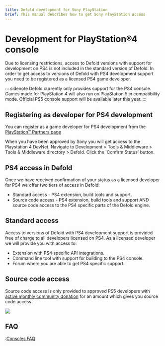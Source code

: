 ```yaml
---
title: Defold development for Sony PlayStation
brief: This manual describes how to get Sony PlayStation access
---
```


# Development for PlayStation®4 console 
Due to licensing restrictions, access to Defold versions with support for development on PS4 is not included in the standard version of Defold. In order to get access to versions of Defold with PS4 development support you need to be registered as a licensed PS4 game developer.

::: sidenote
Defold currently only provides support for the PS4 console. Games made for PlayStation 4 will also run on PlayStation 5 in compatibility mode. Official PS5 console support will be available later this year.
:::

## Registering as developer for PS4 development
You can register as a game developer for PS4 development from the [PlayStation™ Partners page](https://register.playstation.net/partnership)

When you have been approved by Sony you will get access to the Playstation 4 DevNet. Navigate to Development > Tools & Middleware > Tools & Middleware directory > Defold. Click the 'Confirm Status' button.

## PS4 access in Defold 
Once we have received confirmation of your status as a licensed developer for PS4 we offer two tiers of access in Defold:

* Standard access - PS4 extension, build tools and support.
* Source code access - PS4 extension, build tools and support AND source code access to the PS4 specific parts of the Defold engine.

## Standard access 
Access to versions of Defold with PS4 development support is provided free of charge to all developers licensed on PS4. As a licensed developer we will provide you with access to:

* Extension with PS4 specific API integrations.
* Command line tool with support for building to the PS4 console.
* Forum where you are able to get PS4 specific support.

## Source code access 
Source code access is only provided to approved PS5 developers with [active monthly community donation](/community-donations/) for an amount which gives you source code access.

![](images/nintendo-switch/register-defold.png)

## FAQ
:[Consoles FAQ](../shared/consoles-faq.md)